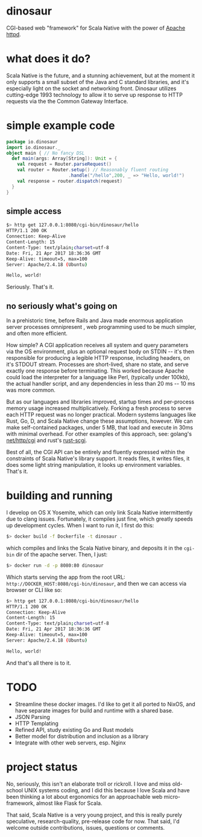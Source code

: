 # dinosaur
CGI-based web "framework" for Scala Native with the power of [Apache httpd](https://httpd.apache.org/).  

# what does it do?
Scala Native is the future, and a stunning achievement, but at the moment it only supports a small subset of the Java and C standard libraries, and it's especially light on the socket and networking front.  Dinosaur utilizes cutting-edge 1993 technology to allow it to serve up response to HTTP requests via the the Common Gateway Interface.

# simple example code
```scala
package io.dinosaur
import io.dinosaur._
object main { // No fancy DSL
  def main(args: Array[String]): Unit = {
    val request = Router.parseRequest()
    val router = Router.setup() // Reasonably fluent routing
                       .handle("/hello",200, _ => "Hello, world!")
    val response = router.dispatch(request)
  }
}
```

## simple access
```sh
$> http get 127.0.0.1:8080/cgi-bin/dinosaur/hello
HTTP/1.1 200 OK
Connection: Keep-Alive
Content-Length: 15
Content-Type: text/plain;charset=utf-8
Date: Fri, 21 Apr 2017 18:36:36 GMT
Keep-Alive: timeout=5, max=100
Server: Apache/2.4.18 (Ubuntu)

Hello, world!
```
Seriously.  That's it.

## no seriously what's going on
In a prehistoric time, before Rails and Java made enormous application server processes omnipresent , web programming used to be much simpler, and often more efficient.

How simple?  A CGI application receives all system and query parameters via the OS environment, plus an optional request body on STDIN -- it's then responsible for producing a legible HTTP response, including headers, on it's STDOUT stream. Processes are short-lived, share no state, and serve exactly one response before terminating.  This worked because Apache could load the interpreter for a language like Perl, (typically under 100kb), the actual handler script, and any dependencies in less than 20 ms -- 10 ms was more common.  

But as our languages and libraries improved, startup times and per-process memory usage increased multiplicatively. Forking a fresh process to serve each HTTP request was no longer practical.  Modern systems languages like Rust, Go, D, and Scala Native change these assumptions, however.  We can make self-contained packages, under 5 MB, that load and execute in 30ms with minimal overhead.  For other examples of this approach, see: golang's [net/http/cgi](https://golang.org/pkg/net/http/cgi/) and rust's [rust-scgi](https://github.com/ArtemGr/rust-scgi).

Best of all, the CGI API can be entirely and fluently expressed within the constraints of Scala Native's library support.  It reads files, it writes files, it does some light string manipulation, it looks up environment variables.  That's it.

# building and running

I develop on OS X Yosemite, which can only link Scala Native intermittently due to clang issues.  Fortunately, it compiles just fine, which greatly speeds up development cycles.  When I want to run it, I first do this:
```sh
$> docker build -f Dockerfile -t dinosaur .
```
which compiles and links the Scala Native binary, and deposits it in the `cgi-bin` dir of the apache server.  Then, I just:
```sh
$> docker run -d -p 8080:80 dinosaur
```
Which starts serving the app from the root URL: `http://DOCKER_HOST:8080/cgi-bin/dinosaur`, and then we can access via browser or CLI like so:

```sh
$> http get 127.0.0.1:8080/cgi-bin/dinosaur/hello
HTTP/1.1 200 OK
Connection: Keep-Alive
Content-Length: 15
Content-Type: text/plain;charset=utf-8
Date: Fri, 21 Apr 2017 18:36:36 GMT
Keep-Alive: timeout=5, max=100
Server: Apache/2.4.18 (Ubuntu)

Hello, world!
```

And that's all there is to it.

# TODO
 * Streamline these docker images.  I'd like to get it all ported to NixOS, and have separate images for build and runtime with a shared base.
 * JSON Parsing
 * HTTP Templating
 * Refined API, study existing Go and Rust models
 * Better model for distribution and inclusion as a library
 * Integrate with other web servers, esp. Nginx

# project status
No, seriously, this isn't an elaborate troll or rickroll. I love and miss old-school UNIX systems coding, and I did this because I love Scala and have been thinking a lot about ergonomics for an approachable web micro-framework, almost like Flask for Scala.  

That said, Scala Native is a very young project, and this is really purely speculative, research-quality, pre-release code for now. That said, I'd welcome outside contributions, issues, questions or comments.
